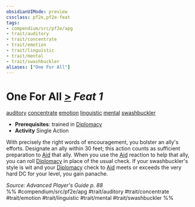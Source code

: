 ```yaml
---
obsidianUIMode: preview
cssclass: pf2e,pf2e-feat
tags:
- compendium/src/pf2e/apg
- trait/auditory
- trait/concentrate
- trait/emotion
- trait/linguistic
- trait/mental
- trait/swashbuckler
aliases: ["One For All"]
---
```

# One For All  [>](/rules/core-rulebook/chapter-9-playing-the-game.md#Actions "Single Action") *Feat 1*  
[auditory](/rules/traits/auditory.md)  [concentrate](/rules/traits/concentrate.md)  [emotion](/rules/traits/emotion.md)  [linguistic](/rules/traits/linguistic.md)  [mental](/rules/traits/mental.md)  [swashbuckler](/rules/traits/swashbuckler-apg.md)  

- **Prerequisites**: trained in [Diplomacy](/compendium/skills.md#Diplomacy)
- **Activity** Single Action

With precisely the right words of encouragement, you bolster an ally's efforts. Designate an ally within 30 feet; this action counts as sufficient preparation to [Aid](/rules/actions/aid.md) that ally. When you use the [Aid](/rules/actions/aid.md) reaction to help that ally, you can roll [Diplomacy](/compendium/skills.md#Diplomacy) in place of the usual check. If your swashbuckler's style is wit and your [Diplomacy](/compendium/skills.md#Diplomacy) check to [Aid](/rules/actions/aid.md) meets or exceeds the very hard DC for your level, you gain panache.

*Source: Advanced Player's Guide p. 88*  
%% #compendium/src/pf2e/apg #trait/auditory #trait/concentrate #trait/emotion #trait/linguistic #trait/mental #trait/swashbuckler %%